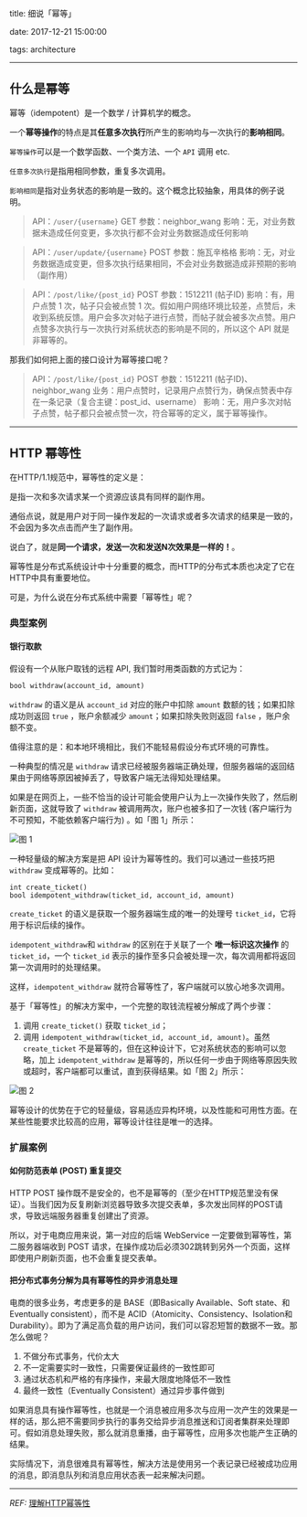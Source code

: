title: 细说「幂等」

date: 2017-12-21 15:00:00

tags: architecture



---



## 什么是幂等

幂等（idempotent）是一个数学 / 计算机学的概念。

一个**幂等操作**的特点是其**任意多次执行**所产生的影响均与一次执行的**影响相同**。

`幂等操作`可以是一个数学函数、一个类方法、一个 `API` 调用 etc.

`任意多次执行`是指用相同参数，重复多次调用。

`影响相同`是指对业务状态的影响是一致的。这个概念比较抽象，用具体的例子说明。

<!-- more -->

> API：`/user/{username}` GET
> 参数：neighbor_wang
> 影响：无，对业务数据未造成任何变更，多次执行都不会对业务数据造成任何影响

> API：`/user/update/{username}` POST
> 参数：施瓦辛格格
> 影响：无，对业务数据造成变更，但多次执行结果相同，不会对业务数据造成非预期的影响（副作用）

> API：`/post/like/{post_id}` POST
> 参数：1512211 (帖子ID)
> 影响：有，用户点赞 1 次，帖子只会被点赞 1 次。假如用户网络环境比较差，点赞后，未收到系统反馈。用户会多次对帖子进行点赞，而帖子就会被多次点赞。用户点赞多次执行与一次执行对系统状态的影响是不同的，所以这个 API 就是非幂等的。

那我们如何把上面的接口设计为幂等接口呢？

> API：`/post/like/{post_id}` POST
> 参数：1512211 (帖子ID)、neighbor_wang
> 业务：用户点赞时，记录用户点赞行为，确保点赞表中存在一条记录（复合主键：post_id、username）
> 影响：无，用户多次对帖子点赞，帖子都只会被点赞一次，符合幂等的定义，属于幂等操作。

---


## HTTP 幂等性

在HTTP/1.1规范中，幂等性的定义是：

是指一次和多次请求某一个资源应该具有同样的副作用。

通俗点说，就是用户对于同一操作发起的一次请求或者多次请求的结果是一致的，不会因为多次点击而产生了副作用。

说白了，就是**同一个请求，发送一次和发送N次效果是一样的！**。

幂等性是分布式系统设计中十分重要的概念，而HTTP的分布式本质也决定了它在HTTP中具有重要地位。

可是，为什么说在分布式系统中需要「幂等性」呢？

### 典型案例

#### 银行取款

假设有一个从账户取钱的远程 API, 我们暂时用类函数的方式记为： 

```p
bool withdraw(account_id, amount)
```

`withdraw` 的语义是从 `account_id` 对应的账户中扣除 `amount` 数额的钱；如果扣除成功则返回 `true` ，账户余额减少 `amount`；如果扣除失败则返回 `false` ，账户余额不变。

值得注意的是：和本地环境相比，我们不能轻易假设分布式环境的可靠性。

一种典型的情况是 `withdraw` 请求已经被服务器端正确处理，但服务器端的返回结果由于网络等原因被掉丢了，导致客户端无法得知处理结果。

如果是在网页上，一些不恰当的设计可能会使用户认为上一次操作失败了，然后刷新页面，这就导致了 `withdraw` 被调用两次，账户也被多扣了一次钱 (客户端行为不可预知，不能依赖客户端行为) 。如「图 1」所示：

![图 1](http://7xjzby.com1.z0.glb.clouddn.com/idempotent_img1.png)

一种轻量级的解决方案是把 API 设计为幂等性的。我们可以通过一些技巧把 `withdraw` 变成幂等的。比如：

```
int create_ticket() 
bool idempotent_withdraw(ticket_id, account_id, amount)
```

`create_ticket` 的语义是获取一个服务器端生成的唯一的处理号 `ticket_id`，它将用于标识后续的操作。

`idempotent_withdraw`和 `withdraw` 的区别在于关联了一个 **唯一标识这次操作** 的 `ticket_id`，一个 `ticket_id` 表示的操作至多只会被处理一次，每次调用都将返回第一次调用时的处理结果。

这样，`idempotent_withdraw` 就符合幂等性了，客户端就可以放心地多次调用。

基于「幂等性」的解决方案中，一个完整的取钱流程被分解成了两个步骤：

1. 调用 `create_ticket()` 获取 `ticket_id`；
2. 调用 `idempotent_withdraw(ticket_id, account_id, amount)`。虽然 `create_ticket` 不是幂等的，但在这种设计下，它对系统状态的影响可以忽略，加上 `idempotent_withdraw` 是幂等的，所以任何一步由于网络等原因失败或超时，客户端都可以重试，直到获得结果。如「图 2」所示：

![图 2 ](http://7xjzby.com1.z0.glb.clouddn.com/idempotent_img2.png)

幂等设计的优势在于它的轻量级，容易适应异构环境，以及性能和可用性方面。在某些性能要求比较高的应用，幂等设计往往是唯一的选择。

### 扩展案例

#### 如何防范表单 (POST) 重复提交

HTTP POST 操作既不是安全的，也不是幂等的（至少在HTTP规范里没有保证）。当我们因为反复刷新浏览器导致多次提交表单，多次发出同样的POST请求，导致远端服务器重复创建出了资源。

所以，对于电商应用来说，第一对应的后端 WebService 一定要做到幂等性，第二服务器端收到 POST 请求，在操作成功后必须302跳转到另外一个页面，这样即使用户刷新页面，也不会重复提交表单。

#### 把分布式事务分解为具有幂等性的异步消息处理

电商的很多业务，考虑更多的是 BASE（即Basically Available、Soft state、和Eventually consistent），而不是 ACID（Atomicity、Consistency、Isolation和 Durability）。即为了满足高负载的用户访问，我们可以容忍短暂的数据不一致。那怎么做呢？

1. 不做分布式事务，代价太大
2. 不一定需要实时一致性，只需要保证最终的一致性即可
3. 通过状态机和严格的有序操作，来最大限度地降低不一致性
4. 最终一致性（Eventually Consistent）通过异步事件做到

如果消息具有操作幂等性，也就是一个消息被应用多次与应用一次产生的效果是一样的话，那么把不需要同步执行的事务交给异步消息推送和订阅者集群来处理即可。假如消息处理失败，那么就消息重播，由于幂等性，应用多次也能产生正确的结果。

实际情况下，消息很难具有幂等性，解决方法是使用另一个表记录已经被成功应用的消息，即消息队列和消息应用状态表一起来解决问题。

---

*REF:* [理解HTTP幂等性](http://www.cnblogs.com/weidagang2046/archive/2011/06/04/idempotence.html)
